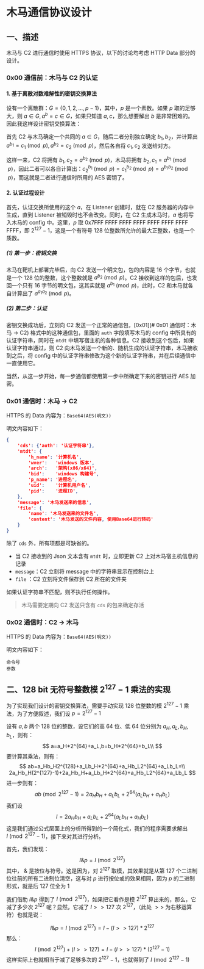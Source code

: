 # 木马通信协议设计

## 一、描述

木马与 C2 进行通信时使用 HTTPS 协议，以下的讨论均考虑 HTTP Data 部分的设计。

### 0x00 通信前：木马与 C2 的认证

#### 1. 基于离散对数难解性的密钥交换算法

设有一个离散群：$G=\{0,1,2,\dots,p-1\}$，其中，$p$ 是一个素数。如果 $p$ 取的足够大，则 $a\in G,a^b=c\in G$，如果只知道 $a,c$，那么想要解出 $b$ 是非常困难的。因此我这样设计密钥交换算法：

首先 C2 与木马确定一个共同的 $a\in G$，随后二者分别独立确定 $b_1,b_2$，并计算出 $a^{b_1}=c_1\pmod p,a^{b_2}=c_2\pmod p$，然后各自将 $c_1,c_2$ 发送给对方。

这样一来，C2 将拥有 $b_1,c_2=a^{b_2}\pmod p$，木马将拥有 $b_2,c_1=a^{b_1}\pmod p$，因此二者可以各自计算出：$c_2^{b_1}\pmod p=c_1^{b_2}\pmod p=a^{b_1b_2}\pmod p$，而这就是二者进行通信时所用的 AES 密钥了。

#### 2. 认证过程设计

首先，认证交换所使用的这个 $a$，在 Listener 创建时，就在 C2 服务器的内存中生成，直到 Listener 被销毁时也不会改变。同时，在 C2 生成木马时，$a$ 也将写入木马的 config 中。这里，$p$ 取 0x7FFF FFFF FFFF FFFF FFFF FFFF FFFF FFFF，即 $2^{127}-1$，这是一个有符号 128 位整数所允许的最大正整数，也是一个质数。

##### (1) 第一步：密钥交换

木马在靶机上部署完毕后，向 C2 发送一个明文包，包的内容是 16 个字节，也就是一个 128 位的整数，这个整数就是 $a^{b_2}\pmod p$。C2 接收到这样的包后，也发回一个只有 16 字节的明文包，这其实就是 $a^{b_1}\pmod p$，此时，C2 和木马就各自计算出了 $a^{a_1a_2}\pmod p$。

##### (2) 第二步：认证

密钥交换成功后，立刻向 C2 发送一个正常的通信包，[0x01](# 0x01 通信时：木马 → C2) 格式中的这种通信包，里面的 `auth` 字段填写木马的 config 中所具有的认证字符串，同时在 `mtdt` 中填写宿主机的各种信息。C2 接收到这个包后，如果认证字符串通过，则 C2 向木马发送一个新的、随机生成的认证字符串，木马接收到之后，将 config 中的认证字符串修改为这个新的认证字符串，并在后续通信中一直使用它。

当然，从这一步开始，每一步通信都使用第一步中所确定下来的密钥进行 AES 加密。



### 0x01 通信时：木马 → C2

HTTPS 的 Data 内容为：`Base64(AES(明文))` 


明文内容如下：

```json
{
    'cds': {'auth': '认证字符串'},
    'mtdt': {
        'h_name': '计算机名',
        'wver':   'windows 版本',
        'arch':   '架构(x86/x64)',
        'bid':    'windows 构建号',
        'p_name': '进程名',
        'uid':    '计算机用户名',
        'pid':    '进程ID',
    },
    'message': '木马发送来的信息',
    'file': {
        'name': '木马发送来的文件名',
        'content': '木马发送的文件内容, 使用Base64进行转码'
    }
}
```

除了 `cds` 外，所有项都是可缺省的。

- 当 C2 接收到的 Json 文本含有 `mtdt` 时，立即更新 C2 上对木马宿主机信息的记录
- `message`：C2 立刻将 message 中的字符串显示在控制台上
-  `file` ：C2 立刻将文件保存到 C2 所在的文件夹

如果认证字符串不匹配，则不执行任何操作。

> 木马需要定期向 C2 发送只含有 `cds` 的包来确定存活



### 0x02 通信时：C2 → 木马

HTTPS 的 Data 内容为：`Base64(AES(明文))`

明文内容如下：

```
命令号
参数
```



## 二、128 bit 无符号整数模 $2^{127}-1$ 乘法的实现

为了实现我们设计的密钥交换算法，需要手动实现 128 位整数的模 $2^{127}-1$ 乘法，为了方便叙述，我们设 $p=2^{127}-1$

设有 $a,b$ 两个 128 位的整数，设它们的高 64 位、低 64 位分别为 $a_H,a_L,b_H,b_L$，则有：
$$
a=a_H*2^{64}+a_L,b=b_H*2^{64}+b_L\\
$$
要计算其乘法，则有：
$$
ab=a_Hb_H2^{128}+a_Lb_H*2^{64}+a_Hb_L2^{64}+a_Lb_L=\\
2a_Hb_H(2^{127}-1)+2a_Hb_H+a_Lb_H*2^{64}+a_Hb_L2^{64}+a_Lb_L
$$
进一步则有：
$$
ab\pmod{2^{127}-1}=2a_Hb_H+a_Lb_L+ 2^{64}(a_Lb_H+a_Hb_L)
$$
我们设
$$
I=2a_Hb_H+a_Lb_L+ 2^{64}(a_Lb_H+a_Hb_L)
$$
这是我们通过公式层面上的分析所得到的一个简化式，我们的程序需要求解出 $I\pmod{2^{127}-1}$，接下来对其进行分析。

首先，我们发现：
$$
I\&p=I\pmod{2^{127}}
$$
其中， & 是按位与符号。这是因为，对 $2^{127}$ 取模，其效果就是从第 127 个二进制位往前的所有二进制位清空，这与对 $p$ 进行按位或的效果相同，因为 $p$ 的二进制形式，就是后 127 位全为 1

我们借助 $I\&p$ 得到了 $I\pmod{2^{127}}$，如果把它看作是模 $2^{127}$ 算出来的，那么，它减了多少次 $2^{127}$ 呢？显然，它减了
$I>>127$ 次 $2^{127}$，（此处 $>>$ 为右移运算符）也就是说：


$$
I\&p=I\pmod {2^{127}}=I-(I>>127)*2^{127}
$$
那么：
$$
I\pmod{2^{127}}+(I>>127)=I-(I>>127)*(2^{127}-1)
$$
这样实际上也就相当于减了足够多次的 $2^{127}-1$，也就得到了 $I\pmod{2^{127}-1}$



